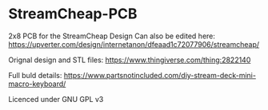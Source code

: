 # StreamCheap-PCB
2x8 PCB for the StreamCheap Design
Can also be edited here: https://upverter.com/design/internetanon/dfeaad1c72077906/streamcheap/

Orignal design and STL files: https://www.thingiverse.com/thing:2822140

Full buld details: https://www.partsnotincluded.com/diy-stream-deck-mini-macro-keyboard/

Licenced under GNU GPL v3
